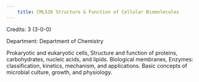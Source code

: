 ```yaml
---
    title: CML526 Structure & Function of Cellular Biomolecules
---
```

Credits: 3 (3-0-0)

Department: Department of Chemistry

Prokaryotic and eukaryotic cells, Structure and function of proteins, carbohydrates, nucleic acids, and lipids. Biological membranes, Enzymes: classification, kinetics, mechanism, and applications. Basic concepts of microbial culture, growth, and physiology.